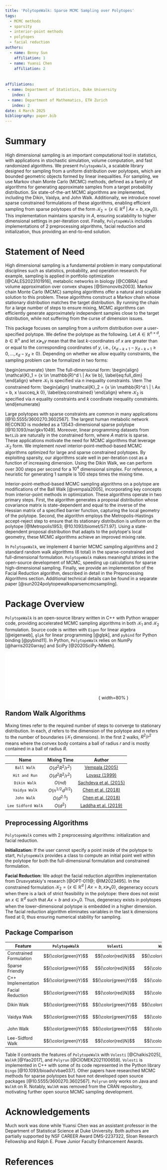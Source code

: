 ```yaml
---
title: 'PolytopeWalk: Sparse MCMC Sampling over Polytopes'
tags:
  - MCMC methods
  - sparsity
  - interior-point methods
  - polytopes
  - facial reduction
authors:
  - name: Benny Sun
    affiliation: 1
  - name: Yuansi Chen
    affiliation: 2


affiliations:
 - name: Department of Statistics, Duke University
   index: 1
 - name: Department of Mathematics, ETH Zurich
   index: 2
date: 4 March 2025
bibliography: paper.bib
---
```


# Summary

High dimensional sampling is an important computational tool in statistics, with applications in stochastic simulation, volume computation, and fast randomized algorithms. We present ``PolytopeWalk``, a scalable library designed for sampling from a uniform distribution over polytopes, which are bounded geometric objects formed by linear inequalities. For sampling, we use Markov chain Monte Carlo (MCMC) methods, defined as a family of algorithms for generating approximate samples from a target probability distribution. Six state-of-the-art MCMC algorithms are implemented, including the Dikin, Vaidya, and John Walk. Additionally, we introduce novel sparse constrained formulations of these algorithms, enabling efficient sampling from sparse polytopes of the form $\mathcal{K}_2 = \{x \in \mathbb{R}^d \ | \ Ax = b, x \succeq_k 0\}$. This implementation maintains sparsity in $A$, ensuring scalability to higher dimensional settings in per-iteration cost. Finally, ``PolytopeWalk`` includes implementations of 2 preprocessing algorithms, facial reduction and initialization, thus providing an end-to-end solution.

# Statement of Need

High dimensional sampling is a fundamental problem in many computational disciplines such as statistics, probability, and operation research. For example, sampling is applied in portfolio optimization [@CALES2023101916], metabolic networks in biology [@COBRA] and volume approximation over convex shapes [@Simonovits2003]. Markov chain Monte Carlo (MCMC) sampling algorithms offer a natural and scalable solution to this problem. These algorithms construct a Markov chain whose stationary distribution matches the target distribution. By running the chain for a large number of steps to ensure mixing, MCMC algorithms can efficiently generate approximately independent samples close to the target distribution, while not suffering from the curse of dimension issues.

This package focuses on sampling from a uniform distribution over a user-specified polytope. We define the polytope as the following. Let $A \in \mathbb{R}^{n \times d}$, $b \in \mathbb{R}^n$ and let $x \succeq_k y$ mean that the last $k$-coordinates of $x$ are greater than or equal to the corresponding coordinates of $y$, i.e., $\{x_{d-k+1} - y_{d-k+1} \ge 0, ... , x_{d} - y_{d} \ge 0\}$. Depending on whether we allow equality constraints, the sampling problem can be formalized in two forms:

\begin{enumerate}
    \item The full-dimensional form:
    \begin{align}
        \mathcal{K}_1 = \{x \in \mathbb{R}^d \ | Ax \le b\},
        \label{eq:full_dim}
    \end{align}
    where $\mathcal{K}_1$ is specified via $n$ inequality constraints. 
    \item The constrained form:
    \begin{align}
        \mathcal{K}_2 = \{x \in \mathbb{R}^d \ | \ Ax = b, x \succeq_k 0\},
        \label{eq:constrained}
    \end{align}
    where $\mathcal{K}_2$ is specified via $n$ equality constraints and $k$ coordinate inequality constraints. 
\end{enumerate}

Large polytopes with sparse constraints are common in many applications [@10.5555/3600270.3602567]. The largest human metabolic network RECON3D is modeled as a $13543$-dimensional sparse polytope [@10.1093/nar/gkv1049]. Moreover, linear programming datasets from `NetLib` are naturally in the constrained form, where $A$ matrix is sparse. These applications motivate the need for MCMC algorithms that leverage $\mathcal{K}_2$ form. We implement novel interior-point-method-based MCMC algorithms optimized for large and sparse constrained polytopes. By exploiting sparsity, our algorithms scale well in per-iteration cost as a function of increasing dimension. Using the Dikin Walk, we can perform over 300 steps per second for a $10^4$ dimensional simplex. For reference, a heuristic for generating 1  sample is 100 steps times the mixing time. 

Interior-point-method-based MCMC sampling algorithms on a polytope are modifications of the Ball Walk [@vempala2005], incorporating key concepts from interior-point methods in optimization. These algorithms operate in two primary steps. First, the algorithm generates a proposal distribution whose covariance matrix is state-dependent and equal to the inverse of the Hessian matrix of a specified barrier function, capturing the local geometry of the polytope. Second, the algorithm employs the Metropolis-Hastings accept-reject step to ensure that its stationary distribution is uniform on the polytope [@Metropolis1953; @10.1093/biomet/57.1.97]. Using a state-dependent proposal distribution that adapts to the polytope's local geometry, these MCMC algorithms achieve an improved mixing rate.

In ``PolytopeWalk``, we implement 4 barrier MCMC sampling algorithms and 2 standard random walk algorithms (6 total) in the sparse-constrained and full-dimensional formulation. ``PolytopeWalk`` makes meaningful strides in the open-source development of MCMC, speeding up calculations for sparse high-dimensional sampling. Finally, we provide an implementation of the Facial Reduction algorithm, described in detail in the Preprocessing Algorithms section. Additional technical details can be found in a separate paper [@sun2024polytopewalksparsemcmcsampling].

# Package Overview

``PolytopeWalk`` is an open-source library written in C++ with Python wrapper code, providing accelerated MCMC sampling algorithms in both $\mathcal{K}_1$ and $\mathcal{K}_2$ formulation. Source code is written with `Eigen` for linear algebra [@eigenweb], `glpk` for linear programming [@glpk], and `pybind` for Python binding [@pybind11]. In Python, ``PolytopeWalk`` relies on NumPy [@harris2020array] and SciPy [@2020SciPy-NMeth].

![Code Structure of Package](images/Code_Design.pdf){ width=80% }

## Random Walk Algorithms

Mixing times refer to the required number of steps to converge to stationary distribution. In each, $d$ refers to the dimension of the polytope and $n$ refers to the number of boundaries ($\mathcal{K}_1$ dimensions). In the first 2 walks, $R^2/r^2$ means where the convex body contains a ball of radius $r$ and is mostly contained in a ball of radius $R$.

| Name              | Mixing Time             | Author              |
|:----------------:|:---------------------:|:-------------------:|
| `Ball Walk`       | $O(d^2R^2/r^2)$     | [Vempala (2005)](https://faculty.cc.gatech.edu/~vempala/papers/survey.pdf) |
| `Hit and Run`     | $O(d^2R^2/r^2)$     | [Lovasz (1999)](https://link.springer.com/content/pdf/10.1007/s101070050099.pdf) |
| `Dikin Walk`      | $O(nd)$             | [Sachdeva et al. (2015)](https://arxiv.org/pdf/1508.01977) |
| `Vaidya Walk`     | $O(n^{1/2}d^{3/2})$ | [Chen et al. (2018)](https://jmlr.org/papers/v19/18-158.html) |
| `John Walk`       | $O(d^{2.5})$        | [Chen et al. (2018)](https://jmlr.org/papers/v19/18-158.html) |
| `Lee Sidford Walk`| $O(d^{2})$         | [Laddha et al. (2019)](https://arxiv.org/abs/1911.05656) |

## Preprocessing Algorithms

``PolytopeWalk`` comes with 2 preprocessing algorithms: initialization and facial reduction.

**Initialization:** If the user cannot specify a point inside of the polytope to start, ``PolytopeWalk`` provides a class to compute an initial point well within the polytope for both the full-dimensional formulation and constrained formulation.

**Facial Reduction:** We adopt the facial reduction algorithm implementation from Drusvyatskiy's research [@OPT-011@; @IM2023495]. In the constrained formulation $\mathcal{K}_2 = \{x \in \mathbb{R}^d \ | \ Ax = b, x \succeq_k 0\}$, degeneracy occurs when there is a lack of strict feasibility in the polytope: there does not exist an $x \in \mathbb{R}^d$ such that $Ax = b$ and $x \succ_k 0$. Thus, degeneracy exists in polytopes when the lower-dimensional polytope is embedded in a higher dimension. The facial reduction algorithm eliminates variables in the last k dimensions fixed at $0$, thus ensuring numerical stability for sampling. 

## Package Comparison

| Feature                  | ``PolytopeWalk`` | `Volesti` | `WalkR` | `Polyrun` |
|--------------------------|:-------------:|:--------:|:------:|:--------:|
| Constrained Formulation  | $${\color{green}Y}$$ | $${\color{red}N}$$ | $${\color{green}Y}$$ | $${\color{green}Y}$$ |
| Sparse Friendly          | $${\color{green}Y}$$ | $${\color{red}N}$$ | $${\color{red}N}$$ | $${\color{red}N}$$ |
| C++ Implementation       | $${\color{green}Y}$$ | $${\color{green}Y}$$ | $${\color{red}N}$$ | $${\color{red}N}$$ |
| Facial Reduction         | $${\color{green}Y}$$ | $${\color{red}N}$$ | $${\color{red}N}$$ | $${\color{red}N}$$ |
| Dikin Walk               | $${\color{green}Y}$$ | $${\color{green}Y}$$ | $${\color{green}Y}$$ | $${\color{red}N}$$ |
| Vaidya Walk              | $${\color{green}Y}$$ | $${\color{green}Y}$$ | $${\color{red}N}$$ | $${\color{red}N}$$ |
| John Walk                | $${\color{green}Y}$$ | $${\color{green}Y}$$ | $${\color{red}N}$$ | $${\color{red}N}$$ |
| Lee-Sidford Walk         | $${\color{green}Y}$$ | $${\color{red}N}$$ | $${\color{red}N}$$ | $${\color{red}N}$$ |


Table II contrasts the features of ``PolytopeWalk`` with `Volesti` [@Chalkis2025], `WalkR` [@Yao2017], and `Polyrun` [@CIOMEK2021100659]. `Volesti` is implemented in C++ with some of its code represented in the Python library `Dingo` [@10.1093/bioadv/vbae037]. Other papers have researched MCMC methods for sparse polytopes but have not developed open source packages [@10.5555/3600270.3602567]. `Polyrun` only works on Java and `WalkR` on R. Notably, `WalkR` was removed from the CRAN repository, motivating further open source MCMC sampling development.

# Acknowledgements

Much work was done while Yuansi Chen was an assistant professor in the Department of Statistical Science at Duke University. Both authors are partially supported by NSF CAREER Award DMS-2237322, Sloan Research Fellowship and Ralph E. Powe Junior Faculty Enhancement Awards. 

# References
